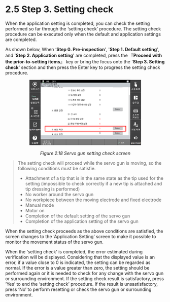 ﻿# 2.5 Step 3. Setting check

When the application setting is completed, you can check the setting performed so far through the ‘setting check’ procedure. The setting check procedure can be executed only when the default and application settings are completed.

 As shown below, When ‘**Step 0. Pre-inspection**', '**Step 1. Default setting**', and '**Step 2. Application setting**' are completed, press the 『**Proceed with the prior-to-setting items**』 key or bring the focus onto the '**Step 3. Setting check**' section and then press the Enter key to progress the setting check procedure.


<p align="center">
 <img src="../_assets/image_21.png" width=70%></img>
 <em><p align="center">Figure 2.18 Servo gun setting check screen</p></em>
</p>

>The setting check will proceed while the servo gun is moving, so the following conditions must be satisfie.
>
>* Attachment of a tip that is in the same state as the tip used for the setting (impossible to check correctly if a new tip is attached and tip dressing is performed)
>* No worker around the servo gun
>* No workpiece between the moving electrode and fixed electrode
>* Manual mode
>* Motor on
>* Completion of the default setting of the servo gun
>* Completion of the application setting of the servo gun

When the setting check proceeds as the above conditions are satisfied, the screen changes to the ‘Application Setting’ screen to make it possible to monitor the movement status of the servo gun.

When the ‘setting check’ is completed, the error estimated during verification will be displayed. Considering that the displayed value is an error, if a value close to 0 is indicated, the setting can be regarded as normal. If the error is a value greater than zero, the setting should be performed again or it is needed to check for any change with the servo gun or surrounding environment. If the setting check result is satisfactory, press ‘Yes’ to end the ‘setting check’ procedure. If the result is unsastisfactory, press ‘No’ to perform resetting or check the servo gun or surrounding environment.
